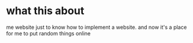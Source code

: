 # what this about
me website just to know how to implement a website.
and now it's a place for me to put random things online
